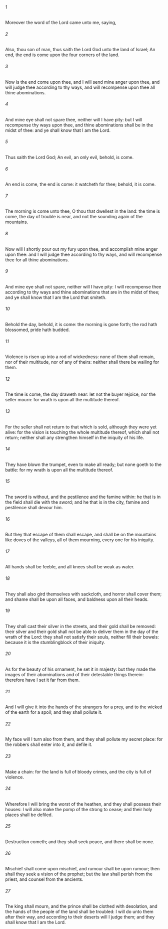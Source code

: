 ###### 1
Moreover the word of the Lord came unto me, saying,

###### 2
Also, thou son of man, thus saith the Lord God unto the land of Israel; An end, the end is come upon the four corners of the land.

###### 3
Now is the end come upon thee, and I will send mine anger upon thee, and will judge thee according to thy ways, and will recompense upon thee all thine abominations.

###### 4
And mine eye shall not spare thee, neither will I have pity: but I will recompense thy ways upon thee, and thine abominations shall be in the midst of thee: and ye shall know that I am the Lord.

###### 5
Thus saith the Lord God; An evil, an only evil, behold, is come.

###### 6
An end is come, the end is come: it watcheth for thee; behold, it is come.

###### 7
The morning is come unto thee, O thou that dwellest in the land: the time is come, the day of trouble is near, and not the sounding again of the mountains.

###### 8
Now will I shortly pour out my fury upon thee, and accomplish mine anger upon thee: and I will judge thee according to thy ways, and will recompense thee for all thine abominations.

###### 9
And mine eye shall not spare, neither will I have pity: I will recompense thee according to thy ways and thine abominations that are in the midst of thee; and ye shall know that I am the Lord that smiteth.

###### 10
Behold the day, behold, it is come: the morning is gone forth; the rod hath blossomed, pride hath budded.

###### 11
Violence is risen up into a rod of wickedness: none of them shall remain, nor of their multitude, nor of any of theirs: neither shall there be wailing for them.

###### 12
The time is come, the day draweth near: let not the buyer rejoice, nor the seller mourn: for wrath is upon all the multitude thereof.

###### 13
For the seller shall not return to that which is sold, although they were yet alive: for the vision is touching the whole multitude thereof, which shall not return; neither shall any strengthen himself in the iniquity of his life.

###### 14
They have blown the trumpet, even to make all ready; but none goeth to the battle: for my wrath is upon all the multitude thereof.

###### 15
The sword is without, and the pestilence and the famine within: he that is in the field shall die with the sword; and he that is in the city, famine and pestilence shall devour him.

###### 16
But they that escape of them shall escape, and shall be on the mountains like doves of the valleys, all of them mourning, every one for his iniquity.

###### 17
All hands shall be feeble, and all knees shall be weak as water.

###### 18
They shall also gird themselves with sackcloth, and horror shall cover them; and shame shall be upon all faces, and baldness upon all their heads.

###### 19
They shall cast their silver in the streets, and their gold shall be removed: their silver and their gold shall not be able to deliver them in the day of the wrath of the Lord: they shall not satisfy their souls, neither fill their bowels: because it is the stumblingblock of their iniquity.

###### 20
As for the beauty of his ornament, he set it in majesty: but they made the images of their abominations and of their detestable things therein: therefore have I set it far from them.

###### 21
And I will give it into the hands of the strangers for a prey, and to the wicked of the earth for a spoil; and they shall pollute it.

###### 22
My face will I turn also from them, and they shall pollute my secret place: for the robbers shall enter into it, and defile it.

###### 23
Make a chain: for the land is full of bloody crimes, and the city is full of violence.

###### 24
Wherefore I will bring the worst of the heathen, and they shall possess their houses: I will also make the pomp of the strong to cease; and their holy places shall be defiled.

###### 25
Destruction cometh; and they shall seek peace, and there shall be none.

###### 26
Mischief shall come upon mischief, and rumour shall be upon rumour; then shall they seek a vision of the prophet; but the law shall perish from the priest, and counsel from the ancients.

###### 27
The king shall mourn, and the prince shall be clothed with desolation, and the hands of the people of the land shall be troubled: I will do unto them after their way, and according to their deserts will I judge them; and they shall know that I am the Lord.

